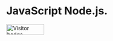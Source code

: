 # JavaScript Node.js.
<div id="badges">
  <img src="https://api.visitorbadge.io/api/visitors?path=jaydattpatel%2FJavaScript&label=Visitors&countColor=%2337d67a" alt="Visitor badge" width="100" height="28"/>
</div>
